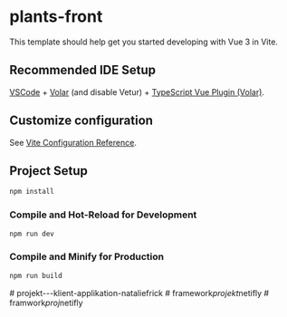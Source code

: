 # plants-front

This template should help get you started developing with Vue 3 in Vite.

## Recommended IDE Setup

[VSCode](https://code.visualstudio.com/) + [Volar](https://marketplace.visualstudio.com/items?itemName=Vue.volar) (and disable Vetur) + [TypeScript Vue Plugin (Volar)](https://marketplace.visualstudio.com/items?itemName=Vue.vscode-typescript-vue-plugin).

## Customize configuration

See [Vite Configuration Reference](https://vitejs.dev/config/).

## Project Setup

```sh
npm install
```

### Compile and Hot-Reload for Development

```sh
npm run dev
```

### Compile and Minify for Production

```sh
npm run build
```
#   p r o j e k t - - - k l i e n t - a p p l i k a t i o n - n a t a l i e f r i c k  
 #   f r a m e w o r k _ p r o j e k t _ n e t i f l y  
 #   f r a m w o r k _ p r o j _ n e t i f l y  
 